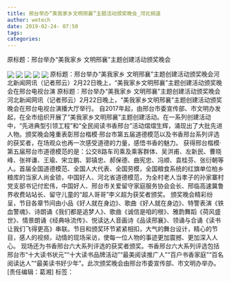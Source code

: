 ```yaml
---
title: 邢台举办“美我家乡文明邢襄”主题活动颁奖晚会_河北频道
author: wetech
date: 2019-02-24- 07:50
tags: 
categories: 
---
```

原标题：邢台举办“美我家乡 文明邢襄”主题创建活动颁奖晚会
<!-- more -->
                
<img align="center" border="0" src="http://p0.ifengimg.com/fck/2019_09/0f827838c822574_w750_h499.jpg" />
                
<img align="center" border="0" src="http://p0.ifengimg.com/fck/2019_09/f40a1632808c916_w750_h499.jpg" />
            
<img align="center" border="0" src="http://p0.ifengimg.com/fck/2019_09/63fa35045e8c599_w523_h750.jpg" />
<img align="center" border="0" src="http://p0.ifengimg.com/fck/2019_09/9439d4d3bd5d712_w750_h499.jpg" />
<img align="center" border="0" src="http://p2.ifengimg.com/a/2016/0810/204c433878d5cf9size1_w16_h16.png" />
原标题：邢台举办“美我家乡 文明邢襄”主题创建活动颁奖晚会河北新闻网讯（记者邢云）2月22日晚上，“美我家乡文明邢襄”主题创建活动颁奖晚会在邢台电视台演
原标题：邢台举办“美我家乡 文明邢襄”主题创建活动颁奖晚会
河北新闻网讯（记者邢云）2月22日晚上，“美我家乡文明邢襄”主题创建活动颁奖晚会在邢台电视台演播大厅举行。
自2017年起，由邢台市委宣传部、市文明办发起，在全市组织开展了“美我家乡文明邢襄”主题创建活动。在一系列创建活动中，“先进典型引领工程”和“全民阅读书香邢台”活动熠熠生辉，涌现出了大批先进人物。颁奖晚会隆重表彰邢台楷模·邢台市第五届道德模范以及书香邢台系列评选的获奖者，在场观众也再一次感受道德的力量，感悟书香的魅力。
获得邢台楷模·第五届邢台市道德模范的是：公交8路车司乘及乘客群体、吴洪甫、左新民、曹晓峰、张祥谦、王瑜、宋立鹏、郭镇忠、郝保德、曲宪忠、冯顺、袁桂芬、张衍朝等人。首届全国道德模范、全国人大代表、全国劳模，全国粮食系统的红旗单位柏乡粮库的当家人尚金锁，中国好人、河北省道德模范，为全村老人当孝子的孙家寨村党支部书记付宏伟，中国好人、邢台市关爱留守家庭服务协会会长、邢临高速冀鲁界收费站站长、留守儿童的“超人哥哥”李义超为获奖者颁奖。
颁奖晚会精彩纷呈，节目各章节间由小品《好人就在身边》、歌曲《好人就在身边》、特警表演《铁血警魂》、诗朗诵《我们都是追梦人》、歌曲《诚信是咱的根》、雅韵舞蹈《荷风盛世》、情景朗诵《经典咏流传》、悦读达人音画诗《品读邢襄》、领诵与合诵《读书让我们飞得更高》串联。节目和颁奖环节紧紧相扣，大气的舞台设计，精心的节目，感人的视频，动情的现场采访，使每一位人物的事迹更加震撼、更加深入人心。
现场还为书香邢台六大系列评选的获奖者颁奖。书香邢台六大系列评选包括邢台市“十大读书状元”“十大读书品牌活动”“最美阅读推广人”“百户书香家庭”“百名阅读达人”“最美读书好少年”。此次颁奖晚会由邢台市委宣传部、市文明办举办。
[责任编辑：葛湘]
标签：
 
 
             
